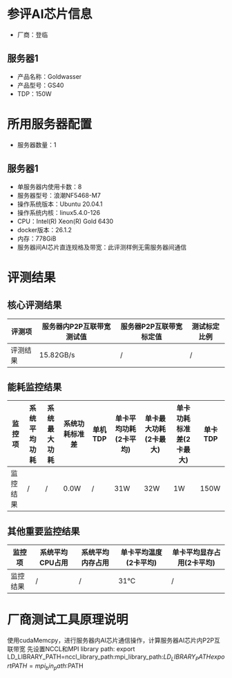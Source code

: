# 参评AI芯片信息

* 厂商：登临

## 服务器1

- 产品名称：Goldwasser
- 产品型号：GS40
- TDP：150W

# 所用服务器配置

* 服务器数量：1

## 服务器1

* 单服务器内使用卡数：8
* 服务器型号：浪潮NF5468-M7
* 操作系统版本：Ubuntu 20.04.1 
* 操作系统内核：linux5.4.0-126
* CPU：Intel(R) Xeon(R) Gold 6430
* docker版本：26.1.2
* 内存：778GiB
* 服务器间AI芯片直连规格及带宽：此评测样例无需服务器间通信

# 评测结果

## 核心评测结果

| 评测项  | 服务器内P2P互联带宽测试值    | 服务器P2P互联带宽标定值 | 测试标定比例 |
| ---- | ----------- | -------- | ------ |
| 评测结果 | 15.82GB/s | / | /  |

## 能耗监控结果

| 监控项  | 系统平均功耗  | 系统最大功耗  | 系统功耗标准差 | 单机TDP | 单卡平均功耗(2卡平均) | 单卡最大功耗(2卡最大) | 单卡功耗标准差(2卡最大) | 单卡TDP |
| ---- | ------- | ------- | ------- | ----- | ------- | ------ | ------- | ----- |
| 监控结果 | / | / | 0.0W    | /     | 31W | 32W | 1W   | 150W  |

## 其他重要监控结果

| 监控项  | 系统平均CPU占用 | 系统平均内存占用 | 单卡平均温度(2卡平均) | 单卡平均显存占用(2卡平均) |
| ---- | --------- | -------- | ------- | -------- |
| 监控结果 | /    | /   | 31°C | /  |

# 厂商测试工具原理说明

使用cudaMemcpy，进行服务器内AI芯片通信操作，计算服务器AI芯片内P2P互联带宽
先设置NCCL和MPI library path:
export LD_LIBRARY_PATH=nccl_library_path:mpi_library_path:$LD_LIBRARY_PATH
export PATH=mpi_bin_path:$PATH
